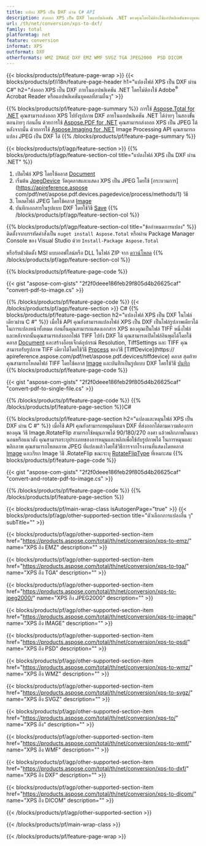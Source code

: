 ```yaml
---
title: แปลง XPS เป็น DXF ผ่าน C# API
description: ส่งออก XPS เป็น DXF ในแอปพลิเคชัน .NET ของคุณโดยไม่ต้องใช้แอปพลิเคชันของบุคคลที่สาม
url: /th/net/conversion/xps-to-dxf/
family: total
platformtag: net
feature: conversion
informat: XPS
outformat: DXF
otherformats: WMZ IMAGE DXF EMZ WMF SVGZ TGA JPEG2000  PSD DICOM
---
```

{{< blocks/products/pf/feature-page-wrap >}}
{{< blocks/products/pf/i18n/feature-page-header h1="แปลงไฟล์ XPS เป็น DXF ผ่าน C#" h2="ส่งออก XPS เป็น DXF ภายในแอปพลิเคชัน .NET โดยไม่ต้องใช้ Adobe<sup>&reg;</sup> Acrobat Reader หรือแอปพลิเคชันบุคคลที่สามอื่นๆ" >}}

{{% blocks/products/pf/feature-page-summary %}}
การใช้ [Aspose.Total for .NET](https://products.aspose.com/total/net/) คุณสามารถส่งออก XPS ไปยังรูปภาพ DXF ภายในแอปพลิเคชัน .NET ได้ง่ายๆ ในสองขั้นตอนง่ายๆ ก่อนอื่น ด้วยการใช้ [Aspose.PDF for .NET](https://products.aspose.com/pdf/net/) คุณสามารถส่งออก XPS เป็น JPEG ได้ หลังจากนั้น ด้วยการใช้ [Aspose.Imaging for .NET](https://products.aspose.com/imaging/net/) Image Processing API คุณสามารถแปลง JPEG เป็น DXF ได้
{{% /blocks/products/pf/feature-page-summary  %}}

{{< blocks/products/pf/agp/feature-section >}}
{{% blocks/products/pf/agp/feature-section-col title="แปลงไฟล์ XPS เป็น DXF ผ่าน .NET" %}}
1. เปิดไฟล์ XPS โดยใช้คลาส [Document](https://apireference.aspose.com/pdf/net/aspose.pdf/document)
2. เริ่มต้น [JpegDevice](https://apireference.aspose.com/pdf/net/aspose.pdf.devices/jpegdevice) วัตถุคลาสและแสดง XPS เป็น JPEG โดยใช้ [กระบวนการ](https://apireference.aspose com/pdf/net/aspose.pdf.devices.pagedevice/process/methods/1) วิธี
3. โหลดไฟล์ JPEG โดยใช้คลาส [Image](https://apireference.aspose.com/imaging/net/aspose.imaging/image)
4. บันทึกเอกสารในรูปแบบ DXF โดยใช้วิธี [Save](https://apireference.aspose.com/imaging/net/aspose.imaging.image/save/methods/4)
{{% /blocks/products/pf/agp/feature-section-col %}}

{{% blocks/products/pf/agp/feature-section-col title="ข้อกำหนดการแปลง" %}}
ติดตั้งจากบรรทัดคำสั่งเป็น ```nuget install Aspose.Total``` หรือผ่าน Package Manager Console ของ Visual Studio ด้วย ```Install-Package Aspose.Total```

หรือรับตัวติดตั้ง MSI แบบออฟไลน์หรือ DLL ในไฟล์ ZIP จาก [ดาวน์โหลด](https://downloads.aspose.com/total/net)
{{% /blocks/products/pf/agp/feature-section-col %}}

{{% blocks/products/pf/feature-page-code %}}

{{< gist "aspose-com-gists" "2f2f0deee186feb29f805d4b26625caf" "convert-pdf-to-image.cs" >}}


{{% /blocks/products/pf/feature-page-code %}}
{{< /blocks/products/pf/agp/feature-section >}}
C#
{{% blocks/products/pf/feature-page-section  h2="แปลงไฟล์ XPS เป็น DXF ในไฟล์เดียวผ่าน C #" %}}
เมื่อใช้ API คุณยังสามารถแปลงไฟล์ XPS เป็น DXF เป็นไฟล์รูปภาพเดียวได้ ในการแปลงหน้าทั้งหมด ก่อนอื่นคุณสามารถแสดงเอกสาร XPS ของคุณเป็นไฟล์ TIFF หนึ่งไฟล์ และหลังจากนั้นคุณสามารถส่งออกไฟล์ TIFF ไปยัง DXF ได้ คุณสามารถเปิดไฟล์อินพุตได้โดยใช้คลาส [Document](https://apireference.aspose.com/pdf/net/aspose.pdf/document) และสร้างอ็อบเจ็กต์อุปกรณ์ Resolution, TiffSettings และ TIFF คุณสามารถรับรูปภาพ TIFF เดียวได้โดยใช้วิธี [Process](https://apireference.aspose.com/pdf/net/aspose.pdf.devices.documentdevice/process/methods/3) ของวิธี [TiffDevice](https:// apireference.aspose.com/pdf/net/aspose.pdf.devices/tiffdevice) คลาส สุดท้าย คุณสามารถโหลดไฟล์ TIFF โดยใช้คลาส [Image](https://apireference.aspose.com/imaging/net/aspose.imaging/image)
และบันทึกเป็นรูปแบบ DXF โดยใช้วิธี [บันทึก](https://apireference.aspose.com/imaging/net/aspose.imaging.image/save/methods/4)  
{{% blocks/products/pf/feature-page-code %}}

{{< gist "aspose-com-gists" "2f2f0deee186feb29f805d4b26625caf" "convert-pdf-to-single-file.cs" >}}

{{% /blocks/products/pf/feature-page-code  %}}
{{% /blocks/products/pf/feature-page-section %}}C#

{{% blocks/products/pf/feature-page-section  h2="แปลงและหมุนไฟล์ XPS เป็น DXF ผ่าน C #" %}}
เมื่อใช้ API คุณยังสามารถหมุนอิมเมจ DXF ที่ส่งออกได้ตามความต้องการของคุณ วิธี Image.RotateFlip สามารถใช้หมุนภาพได้ 90/180/270 องศา แล้วพลิกภาพในแนวนอนหรือแนวตั้ง คุณสามารถระบุประเภทของการหมุนและพลิกเพื่อใช้กับรูปภาพได้ ในการหมุนและพลิกภาพ คุณสามารถโหลดภาพ JPEG ที่แปลงแล้วโดยใช้วิธีการจากโรงงานที่แสดงโดยคลาส [Image](https://apireference.aspose.com/imaging/net/aspose.imaging/image) และเรียก Image วิธี .RotateFlip ขณะระบุ [RotateFlipType](https://apireference.aspose.com/imaging/net/aspose.imaging/rotatefliptype) ที่เหมาะสม 
{{% blocks/products/pf/feature-page-code %}}

{{< gist "aspose-com-gists" "2f2f0deee186feb29f805d4b26625caf" "convert-and-rotate-pdf-to-image.cs" >}}

{{% /blocks/products/pf/feature-page-code  %}}
{{% /blocks/products/pf/feature-page-section %}}

{{< blocks/products/pf/main-wrap-class isAutogenPage="true" >}}
{{< blocks/products/pf/agp/other-supported-section title="ตัวเลือกการแปลงอื่น ๆ" subTitle="" >}}

{{< blocks/products/pf/agp/other-supported-section-item href="https://products.aspose.com/total/th/net/conversion/xps-to-emz/" name="XPS ถึง EMZ" description="" >}}

{{< blocks/products/pf/agp/other-supported-section-item href="https://products.aspose.com/total/th/net/conversion/xps-to-tga/" name="XPS ถึง TGA" description="" >}}

{{< blocks/products/pf/agp/other-supported-section-item href="https://products.aspose.com/total/th/net/conversion/xps-to-jpeg2000/" name="XPS ถึง JPEG2000" description="" >}}

{{< blocks/products/pf/agp/other-supported-section-item href="https://products.aspose.com/total/th/net/conversion/xps-to-image/" name="XPS ถึง IMAGE" description="" >}}

{{< blocks/products/pf/agp/other-supported-section-item href="https://products.aspose.com/total/th/net/conversion/xps-to-psd/" name="XPS ถึง PSD" description="" >}}

{{< blocks/products/pf/agp/other-supported-section-item href="https://products.aspose.com/total/th/net/conversion/xps-to-wmz/" name="XPS ถึง WMZ" description="" >}}

{{< blocks/products/pf/agp/other-supported-section-item href="https://products.aspose.com/total/th/net/conversion/xps-to-svgz/" name="XPS ถึง SVGZ" description="" >}}

{{< blocks/products/pf/agp/other-supported-section-item href="https://products.aspose.com/total/th/net/conversion/xps-to/" name="XPS ถึง" description="" >}}

{{< blocks/products/pf/agp/other-supported-section-item href="https://products.aspose.com/total/th/net/conversion/xps-to-wmf/" name="XPS ถึง WMF" description="" >}}

{{< blocks/products/pf/agp/other-supported-section-item href="https://products.aspose.com/total/th/net/conversion/xps-to-dxf/" name="XPS ถึง DXF" description="" >}}

{{< blocks/products/pf/agp/other-supported-section-item href="https://products.aspose.com/total/th/net/conversion/xps-to-dicom/" name="XPS ถึง DICOM" description="" >}}



{{< /blocks/products/pf/agp/other-supported-section >}}

{{< /blocks/products/pf/main-wrap-class >}}

{{< /blocks/products/pf/feature-page-wrap >}}